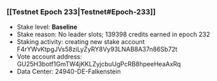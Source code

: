 ### [[Testnet Epoch 233|Testnet#Epoch-233]]
* Stake level: **Baseline**
* Stake reason: No leader slots; 139398 credits earned in epoch 232
* Staking activity: creating new stake account F4rYWvKtpgJVs58ziLyZyRY8Vy93LNAB8A37n86Sb72t
* Vote account address: GU25H3botf1GmTW4jKKLZyjcbuUgPcRB8hpeeHeaAxRq
* Data Center: 24940-DE-Falkenstein